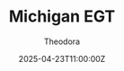 ---
title: "Michigan EGT"
meta_title: ""
description: "Corvette C8.R GTE 2020 - Michigan EGT (urd_michigan_egt) by URD"
date: 2025-04-23T11:00:00Z
thumb: vc6Jdc8
mainimage: IXzhDc5
cargallery: ["hBtQJaV", "PjGOdbM", "3jMpZuC"]
categories: ["Car"]
author: "Theodora"
tags: ["Chevrolet", "GTE", "Sports car", "WEC", "IMSA", "2020", "USA", "URD"]
draft: false
link: https://s10.assettolab.com/files/e6974e6e1fdc6faf684db9cace9abaff/URD_Michigan-EGT_v1_3.zip
zipsize: "140 MB"
manu: Chevrolet
country: USA
year: 2020
class: GTE
drivetrain: RWD
engine: LT6 5.5l V8
power: "550 bhp"
torque: "705"
mass: "1240"
speed: "300"
accel: "3.2 seconds"
gb: "Xtrac P529"
creator: URD
creatorfull: United Racing Design
version: "1.3"
csp: "0.2.3"
carname: "Chevrolet C8.R GTE"
realname: URD Michigan EGT
livery: "Not included"
r2r: 0
host: logo
---